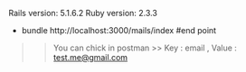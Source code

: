 
Rails version: 5.1.6.2
Ruby  version: 2.3.3
* bundle
http://localhost:3000/mails/index    #end point
>> You can chick in postman >> Key :  email   ,   Value  : test.me@gmail.com